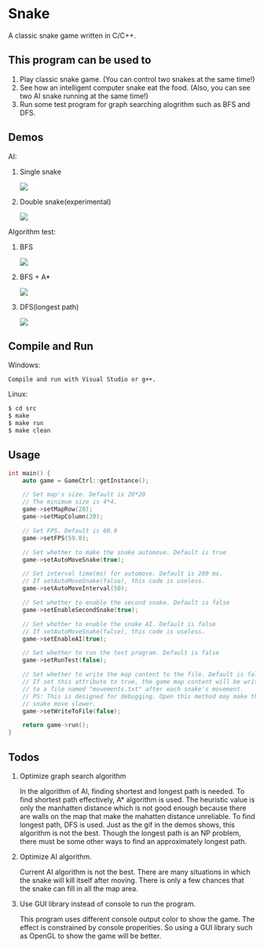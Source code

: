 # Snake

A classic snake game written in C/C++.

## This program can be used to

1. Play classic snake game. (You can control two snakes at the same time!)
2. See how an intelligent computer snake eat the food. (Also, you can see two AI snake running at the same time!)
3. Run some test program for graph searching alogrithm such as BFS and DFS.
	
## Demos

AI:

1. Single snake

   ![](img/img_AI_1.gif)
   
2. Double snake(experimental)

   ![](img/img_AI_2.gif)
   
Algorithm test:

1. BFS

   ![](img/img_BFS.gif)

2. BFS + A*

   ![](img/img_Astar.gif)

3. DFS(longest path)

   ![](img/img_DFS.gif)

## Compile and Run

Windows:

	Compile and run with Visual Studio or g++.
	
Linux:

```bash
$ cd src
$ make
$ make run
$ make clean
```
	
## Usage

```c++
int main() {
    auto game = GameCtrl::getInstance();

    // Set map's size. Default is 20*20
    // The minimum size is 4*4.
    game->setMapRow(20);
    game->setMapColumn(20);

    // Set FPS. Default is 60.0
    game->setFPS(59.0);

    // Set whether to make the snake automove. Default is true
    game->setAutoMoveSnake(true);

    // Set interval time(ms) for automove. Default is 200 ms.
    // If setAutoMoveSnake(false), this code is useless.
    game->setAutoMoveInterval(50);

    // Set whether to enable the second snake. Default is false
    game->setEnableSecondSnake(true);

    // Set whether to enable the snake AI. Default is false
    // If setAutoMoveSnake(false), this code is useless.
    game->setEnableAI(true);

    // Set whether to run the test program. Default is false
    game->setRunTest(false);

    // Set whether to write the map content to the file. Default is false
    // If set this attribute to true, the game map content will be written
    // to a file named "movements.txt" after each snake's movement.
    // PS: This is designed for debugging. Open this method may make the
    // snake move slower.
    game->setWriteToFile(false);

    return game->run();
}
```

## Todos

1. Optimize graph search algorithm

   In the algorithm of AI, finding shortest and longest path is needed. To find shortest path effectively, A* algorithm is used. The heuristic value is only the manhatten distance which is not good enough because there are walls on the map that make the mahatten distance unreliable. To find longest path, DFS is used. Just as the gif in the demos shows, this algorithm is not the best. Though the longest path is an NP problem, there must be some other ways to find an approximately longest path.

2. Optimize AI algorithm.

   Current AI algorithm is not the best. There are many situations in which the snake will kill itself after moving. There is only a few chances that the snake can fill in all the map area.

3. Use GUI library instead of console to run the program.

   This program uses different console output color to show the game. The effect is constrained by console properities. So using a GUI library such as OpenGL to show the game will be better. 
